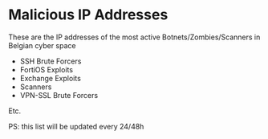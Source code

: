 # Malicious IP Addresses
These are the IP addresses of the most active Botnets/Zombies/Scanners in Belgian cyber space

- SSH Brute Forcers
- FortiOS Exploits
- Exchange Exploits
- Scanners
- VPN-SSL Brute Forcers

Etc.

PS: this list will be updated every 24/48h
